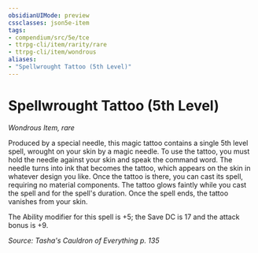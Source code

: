 ```yaml
---
obsidianUIMode: preview
cssclasses: json5e-item
tags:
- compendium/src/5e/tce
- ttrpg-cli/item/rarity/rare
- ttrpg-cli/item/wondrous
aliases: 
- "Spellwrought Tattoo (5th Level)"
---
```

# Spellwrought Tattoo (5th Level)
*Wondrous Item, rare*  


Produced by a special needle, this magic tattoo contains a single 5th level spell, wrought on your skin by a magic needle. To use the tattoo, you must hold the needle against your skin and speak the command word. The needle turns into ink that becomes the tattoo, which appears on the skin in whatever design you like. Once the tattoo is there, you can cast its spell, requiring no material components. The tattoo glows faintly while you cast the spell and for the spell's duration. Once the spell ends, the tattoo vanishes from your skin.

The Ability modifier for this spell is +5; the Save DC is 17 and the attack bonus is +9.

*Source: Tasha's Cauldron of Everything p. 135*